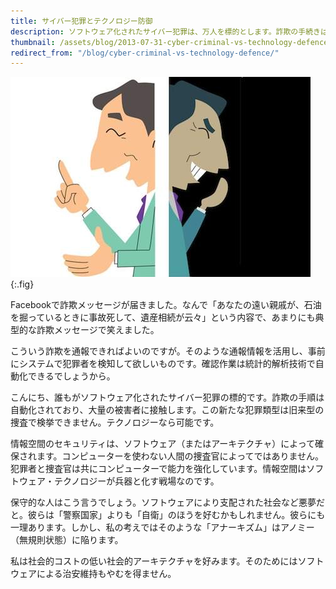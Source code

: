 ```yaml
---
title: サイバー犯罪とテクノロジー防御
description: ソフトウェア化されたサイバー犯罪は、万人を標的とします。詐欺の手続きは自動化されています。この新たな犯罪は、旧来型の捜査による検挙がこんなんですが、テクノロジーにはそれが可能です。
thumbnail: /assets/blog/2013-07-31-cyber-criminal-vs-technology-defence/thumbnail.png
redirect_from: "/blog/cyber-criminal-vs-technology-defence/"
---
```


![](/assets/blog/2013-07-31-cyber-criminal-vs-technology-defence/betrayal.jpg){:.fig}

Facebookで詐欺メッセージが届きました。なんで「あなたの遠い親戚が、石油を掘っているときに事故死して、遺産相続が云々」という内容で、あまりにも典型的な詐欺メッセージで笑えました。

こういう詐欺を通報できればよいのですが。そのような通報情報を活用し、事前にシステムで犯罪者を検知して欲しいものです。確認作業は統計的解析技術で自動化できるでしょうから。

こんにち、誰もがソフトウェア化されたサイバー犯罪の標的です。詐欺の手順は自動化されており、大量の被害者に接触します。この新たな犯罪類型は旧来型の捜査で検挙できません。テクノロジーなら可能です。

情報空間のセキュリティは、ソフトウェア（またはアーキテクチャ）によって確保されます。コンピューターを使わない人間の捜査官によってではありません。犯罪者と捜査官は共にコンピューターで能力を強化しています。情報空間はソフトウェア・テクノロジーが兵器と化す戦場なのです。

保守的な人はこう言うでしょう。ソフトウェアにより支配された社会など悪夢だと。彼らは「警察国家」よりも「自衛」のほうを好むかもしれません。彼らにも一理あります。しかし、私の考えではそのような「アナーキズム」はアノミー（無規則状態）に陥ります。

私は社会的コストの低い社会的アーキテクチャを好みます。そのためにはソフトウェアによる治安維持もやむを得ません。
